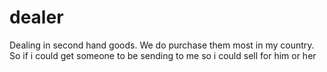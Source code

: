 # dealer
Dealing in second hand goods. We do purchase them most in my country. So if i could get someone to be sending to me so i could sell for him or her

